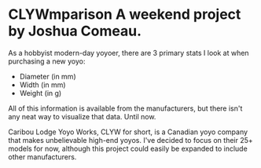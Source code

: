 CLYWmparison
A weekend project by Joshua Comeau.
==============

As a hobbyist modern-day yoyoer, there are 3 primary stats I look at when purchasing a new yoyo:
- Diameter (in mm)
- Width (in mm)
- Weight (in g)

All of this information is available from the manufacturers, but there isn't any neat way to visualize that data. Until now.

Caribou Lodge Yoyo Works, CLYW for short, is a Canadian yoyo company that makes unbelievable high-end yoyos. I've decided to focus on their 25+ models for now, although this project could easily be expanded to include other manufacturers.


